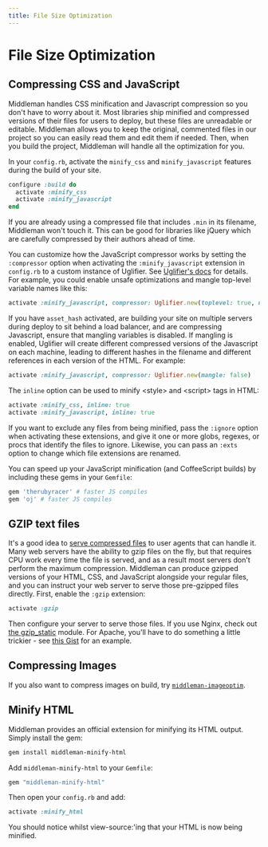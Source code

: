 ```yaml
---
title: File Size Optimization
---
```


# File Size Optimization

## Compressing CSS and JavaScript

Middleman handles CSS minification and Javascript compression so you don't have to worry about it. Most libraries ship minified and compressed versions of their files for users to deploy, but these files are unreadable or editable. Middleman allows you to keep the original, commented files in our project so you can easily read them and edit them if needed. Then, when you build the project, Middleman will handle all the optimization for you.

In your `config.rb`, activate the `minify_css` and `minify_javascript` features during the build of your site.

``` ruby
configure :build do
  activate :minify_css
  activate :minify_javascript
end
```

If you are already using a compressed file that includes `.min` in its filename, Middleman won't touch it. This can be good for libraries like jQuery which are carefully compressed by their authors ahead of time.

You can customize how the JavaScript compressor works by setting the `:compressor` option when activating the `:minify_javascript` extension in `config.rb` to a custom instance of Uglifier. See [Uglifier's docs](https://github.com/lautis/uglifier) for details. For example, you could enable unsafe optimizations and mangle top-level variable names like this:

``` ruby
activate :minify_javascript, compressor: Uglifier.new(toplevel: true, unsafe: true)
```

If you have `asset_hash` activated, are building your site on multiple servers during deploy to sit behind a load balancer, and are compressing Javascript, ensure that mangling variables is disabled. If mangling is enabled, Uglifier will create different compressed versions of the Javascript on each machine, leading to different hashes in the filename and different references in each version of the HTML. For example:

``` ruby
activate :minify_javascript, compressor: Uglifier.new(mangle: false)
```

The `inline` option can be used to minify \<style> and \<script> tags in HTML:

``` ruby
activate :minify_css, inline: true
activate :minify_javascript, inline: true
```

If you want to exclude any files from being minified, pass the `:ignore` option when activating these extensions, and give it one or more globs, regexes, or procs that identify the files to ignore. Likewise, you can pass an `:exts` option to change which file extensions are renamed.

You can speed up your JavaScript minification (and CoffeeScript builds) by including these gems in your `Gemfile`:

```ruby
gem 'therubyracer' # faster JS compiles
gem 'oj' # faster JS compiles
```

## GZIP text files

It's a good idea to [serve compressed files](http://developer.yahoo.com/performance/rules.html#gzip) to user agents that can handle it. Many web servers have the ability to gzip files on the fly, but that requires CPU work every time the file is served, and as a result most servers don't perform the maximum compression. Middleman can produce gzipped versions of your HTML, CSS, and JavaScript alongside your regular files, and you can instruct your web server to serve those pre-gzipped files directly. First, enable the `:gzip` extension:

``` ruby
activate :gzip
```

Then configure your server to serve those files. If you use Nginx, check out [the gzip_static](http://wiki.nginx.org/NginxHttpGzipStaticModule) module. For Apache, you'll have to do something a little trickier - see [this Gist](https://gist.github.com/2200790) for an example.

## Compressing Images

If you also want to compress images on build, try [`middleman-imageoptim`](https://github.com/plasticine/middleman-imageoptim).

## Minify HTML

Middleman provides an official extension for minifying its HTML output. Simply install the gem:

``` bash
gem install middleman-minify-html
```

Add `middleman-minify-html` to your `Gemfile`:

``` ruby
gem "middleman-minify-html"
```

Then open your `config.rb` and add:

``` ruby
activate :minify_html
```

You should notice whilst view-source:'ing that your HTML is now being minified.
